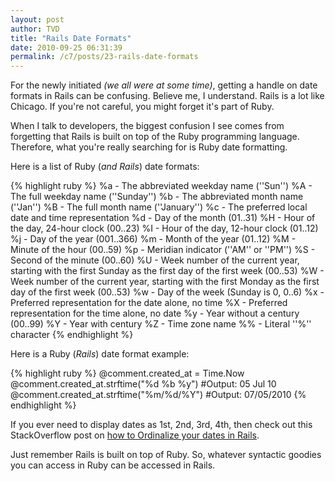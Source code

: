 ```yaml
---
layout: post
author: TVD
title: "Rails Date Formats"
date: 2010-09-25 06:31:39
permalink: /c7/posts/23-rails-date-formats
---
```


For the newly initiated *(we all were at some time)*, getting a handle on date formats in Rails can be confusing. Believe me, I understand. Rails is a lot like Chicago. If you're not careful, you might forget it's part of Ruby.

When I talk to developers, the biggest confusion I see comes from forgetting that Rails is built on top of the Ruby programming language. Therefore, what you're really searching for is Ruby date formatting. 

Here is a list of Ruby (*and Rails*) date formats:

{% highlight ruby %}
      %a - The abbreviated weekday name (''Sun'')
      %A - The  full  weekday  name (''Sunday'')
      %b - The abbreviated month name (''Jan'')
      %B - The  full  month  name (''January'')
      %c - The preferred local date and time representation
      %d - Day of the month (01..31)
      %H - Hour of the day, 24-hour clock (00..23)
      %I - Hour of the day, 12-hour clock (01..12)
      %j - Day of the year (001..366)
      %m - Month of the year (01..12)
      %M - Minute of the hour (00..59)
      %p - Meridian indicator (''AM'' or ''PM'')
      %S - Second of the minute (00..60)
      %U - Week  number  of the current year,
              starting with the first Sunday as the first
              day of the first week (00..53)
      %W - Week  number  of the current year,
              starting with the first Monday as the first
              day of the first week (00..53)
      %w - Day of the week (Sunday is 0, 0..6)
      %x - Preferred representation for the date alone, no time
      %X - Preferred representation for the time alone, no date
      %y - Year without a century (00..99)
      %Y - Year with century
      %Z - Time zone name
      %% - Literal ''%'' character
{% endhighlight %}

Here is a Ruby (*Rails*) date format example:

{% highlight ruby %}
    @comment.created_at = Time.Now
    @comment.created_at.strftime("%d %b %y") #Output: 05 Jul 10
    @comment.created_at.strftime("%m/%d/%Y") #Output: 07/05/2010
{% endhighlight %}

If you ever need to display dates as 1st, 2nd, 3rd, 4th, then check out this StackOverflow post on [how to Ordinalize your dates in Rails][1].

Just remember Rails is built on top of Ruby. So, whatever syntactic goodies you can access in Ruby can be accessed in Rails.


  [1]: http://stackoverflow.com/questions/165170/in-ruby-on-rails-how-do-i-format-a-date-with-the-th-suffix-as-in-sun-oct-5t
